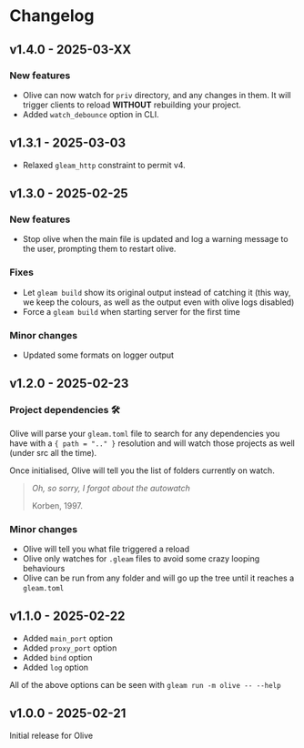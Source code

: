 # Changelog

## v1.4.0 - 2025-03-XX

### New features
- Olive can now watch for `priv` directory, and any changes in them. It will trigger clients to reload __WITHOUT__ rebuilding your project.
- Added `watch_debounce` option in CLI.

## v1.3.1 - 2025-03-03
- Relaxed `gleam_http` constraint to permit v4.

## v1.3.0 - 2025-02-25

### New features
- Stop olive when the main file is updated and log a warning message to the user, prompting them to restart olive.

### Fixes
- Let `gleam build` show its original output instead of catching it (this way, we keep the colours, as well as the output even with olive logs disabled)
- Force a `gleam build` when starting server for the first time

### Minor changes
- Updated some formats on logger output

## v1.2.0 - 2025-02-23

### Project dependencies 🛠
Olive will parse your `gleam.toml` file to search for any dependencies you have with a `{ path = ".." }` resolution
and will watch those projects as well (under src all the time).

Once initialised, Olive will tell you the list of folders currently on watch.

> _Oh, so sorry, I forgot about the autowatch_
>
> Korben, 1997.

### Minor changes
- Olive will tell you what file triggered a reload
- Olive only watches for `.gleam` files to avoid some crazy looping behaviours
- Olive can be run from any folder and will go up the tree until it reaches a `gleam.toml`

## v1.1.0 - 2025-02-22

- Added `main_port` option
- Added `proxy_port` option
- Added `bind` option
- Added `log` option

All of the above options can be seen with `gleam run -m olive -- --help`

## v1.0.0 - 2025-02-21

Initial release for Olive
